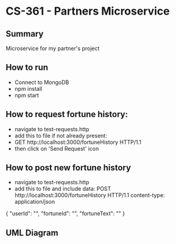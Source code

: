 # CS-361 - Partners Microservice

## Summary
Microservice for my partner's project

## How to run
- Connect to MongoDB
- npm install
- npm start

## How to request fortune history:
- navigate to test-requests.http
- add this to file if not already present:
-   GET http://localhost:3000/fortuneHistory HTTP/1.1
-   then click on 'Send Request' icon
  
## How to post new fortune history
- navigate to test-requests.http
- add this to file and include data:
  POST http://localhost:3000/fortuneHistory HTTP/1.1
content-type: application/json

{
    "userId": "<enter userId here>",
    "fortuneId": "<enter fortuneId here>",
    "fortuneText": "<enter fortuneText here>"
}

## UML Diagram
